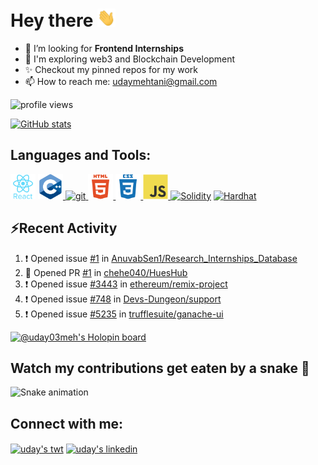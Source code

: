 # Hey there <img src="Hi.gif"  width="29px" height="29px">

- 👯 I’m looking for <b>Frontend Internships</b>
- 🥅 I'm exploring web3 and Blockchain Development
- ✨ Checkout my pinned repos for my work
- 📫 How to reach me: [udaymehtani@gmail.com](mailto:udaymehtani@gmail.com)

![profile views](https://komarev.com/ghpvc/?username=uday03meh&style=flat&color=brightgreen&label=Profile+Views)

[![GitHub stats](https://github-readme-stats.vercel.app/api?username=uday03meh&count_private=true&theme=dark&show_icons=true&?hide=)](https://github.com/anuraghazra/github-readme-stats)
   

   

## Languages and Tools:
<p align="left"> 
   <a href="https://reactjs.org/"><img src="https://raw.githubusercontent.com/devicons/devicon/master/icons/react/react-original-wordmark.svg" alt="react" width="40" height="40"/></a>
   <a href="https://www.w3schools.com/cpp/" target="_blank"> <img src="https://raw.githubusercontent.com/devicons/devicon/master/icons/cplusplus/cplusplus-original.svg" alt="cplusplus" width="40" height="40"/> </a>
 <a href="https://git-scm.com/" target="_blank"> <img src="https://www.vectorlogo.zone/logos/git-scm/git-scm-icon.svg" alt="git" width="40" height="40"/> </a>
  <a href="https://www.w3.org/html/" target="_blank"> <img src="https://raw.githubusercontent.com/devicons/devicon/master/icons/html5/html5-plain-wordmark.svg" alt="html5" width="40" height="40"/> </a>
<a href="https://www.w3schools.com/css/" target="_blank"> <img src="https://raw.githubusercontent.com/devicons/devicon/master/icons/css3/css3-plain-wordmark.svg" alt="css3" width="40" height="40"/> </a>
  <a href="https://developer.mozilla.org/en-US/docs/Web/JavaScript" target="_blank"> <img src="https://raw.githubusercontent.com/devicons/devicon/master/icons/javascript/javascript-original.svg" alt="javascript" width="40" height="40"/> </a>
<a href="https://docs.soliditylang.org/en/v0.8.17/" target="_blank" rel="noreferrer"><img src="https://upload.wikimedia.org/wikipedia/commons/9/98/Solidity_logo.svg" width="40" height="40" alt="Solidity" /></a>
<a href="https://hardhat.org/" target="_blank" rel="noreferrer"><img src="https://raw.githubusercontent.com/danielcranney/readme-generator/main/public/icons/skills/hardhat-colored.svg" width="40" height="40" alt="Hardhat" /></a>
</p>

## ⚡Recent Activity

<!--START_SECTION:activity-->
1. ❗️ Opened issue [#1](https://github.com/AnuvabSen1/Research_Internships_Database/issues/1) in [AnuvabSen1/Research_Internships_Database](https://github.com/AnuvabSen1/Research_Internships_Database)
2. 💪 Opened PR [#1](https://github.com/chehe040/HuesHub/pull/1) in [chehe040/HuesHub](https://github.com/chehe040/HuesHub)
3. ❗️ Opened issue [#3443](https://github.com/ethereum/remix-project/issues/3443) in [ethereum/remix-project](https://github.com/ethereum/remix-project)
4. ❗️ Opened issue [#748](https://github.com/Devs-Dungeon/support/issues/748) in [Devs-Dungeon/support](https://github.com/Devs-Dungeon/support)
5. ❗️ Opened issue [#5235](https://github.com/trufflesuite/ganache-ui/issues/5235) in [trufflesuite/ganache-ui](https://github.com/trufflesuite/ganache-ui)
<!--END_SECTION:activity-->

[![@uday03meh's Holopin board](https://holopin.io/api/user/board?user=uday03meh)](https://holopin.io/@uday03meh)

## Watch my contributions get eaten by a snake 🐍

![Snake animation](https://github.com/uday03meh/uday03meh/blob/output/github-contribution-grid-snake.svg)

## Connect with me:

<p align="left">
<a href="https://twitter.com/uday03meh" target="blank"><img align="center" src="https://raw.githubusercontent.com/danielcranney/readme-generator/main/public/icons/socials/twitter.svg" alt="uday's twt" height="40" width="40" /></a>
<a href="https://www.linkedin.com/in/udaymehtani/" target="blank"><img align="center" src="https://raw.githubusercontent.com/danielcranney/readme-generator/main/public/icons/socials/linkedin.svg" alt="uday's linkedin" height="40" width="40" /></a>
</p>

<!--

README IMPROVEMENT 
my domains:
https://udaymehtani.github.io/
https://uday-mehtani.github.io/
https://uday03meh.github.io/

https://github.com/rzashakeri/beautify-github-profile

https://twitter.com/PriteshKiri/status/1577154041032937472?t=kOL7GSaz5-EIWzWcmWn9Rg&s=08

https://rahuldkjain.github.io/gh-profile-readme-generator/?s=08

https://eddiehubcommunity.github.io/awesome-github-profiles/profiles

Idea for icons:
use both type of icons with square ones above label icons and give same width to both, use them as images and not as links

Try out more github stats and github actions for page deployment
-->

